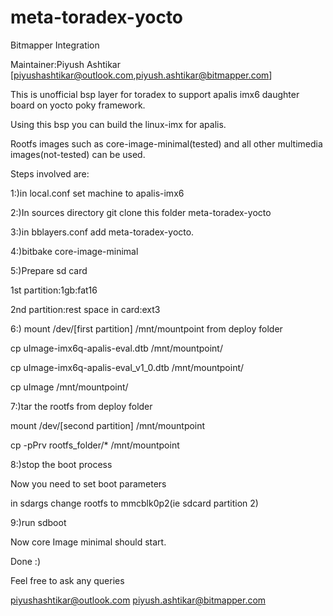 # meta-toradex-yocto

Bitmapper Integration

Maintainer:Piyush Ashtikar [piyushashtikar@outlook.com,piyush.ashtikar@bitmapper.com] 

This is unofficial bsp layer for toradex to support apalis imx6 daughter board on yocto poky framework.


Using this bsp you can build the linux-imx for apalis.

Rootfs images such as core-image-minimal(tested) and all other multimedia images(not-tested) can be used.

Steps involved are:

1:)in local.conf set machine to apalis-imx6

2:)In sources directory git clone this folder meta-toradex-yocto

3:)in bblayers.conf add meta-toradex-yocto.

4:)bitbake core-image-minimal

5:)Prepare sd card

1st partition:1gb:fat16

2nd partition:rest space in card:ext3

6:)
mount /dev/[first partition] /mnt/mountpoint
from deploy folder

cp uImage-imx6q-apalis-eval.dtb /mnt/mountpoint/

cp uImage-imx6q-apalis-eval_v1_0.dtb /mnt/mountpoint/

cp uImage /mnt/mountpoint/

7:)tar the rootfs from deploy folder

mount /dev/[second partition] /mnt/mountpoint

cp -pPrv rootfs_folder/* /mnt/mountpoint

8:)stop the boot process

Now you need to set boot parameters

in sdargs change rootfs to mmcblk0p2(ie sdcard partition 2)

9:)run sdboot

Now core Image minimal should start.

Done :)

Feel free to ask any queries

piyushashtikar@outlook.com
piyush.ashtikar@bitmapper.com

